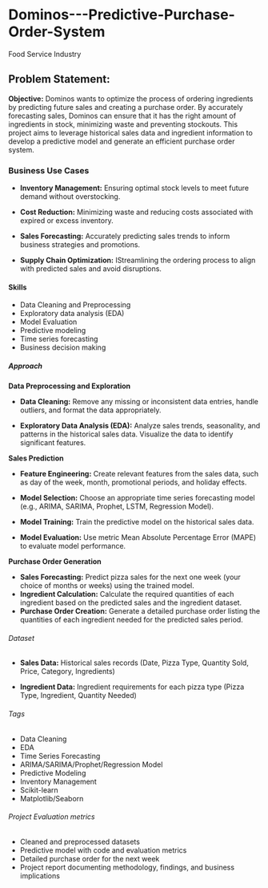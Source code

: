# Dominos---Predictive-Purchase-Order-System
Food Service Industry
## Problem Statement:
**Objective:** Dominos wants to optimize the process of ordering ingredients by predicting future sales and creating a purchase order. By accurately forecasting sales, Dominos can ensure that it has the right amount of ingredients in stock, minimizing waste and preventing stockouts. This project aims to leverage historical sales data and ingredient information to develop a predictive model and generate an efficient purchase order system.

### Business Use Cases
+ **Inventory Management:** Ensuring optimal stock levels to meet future demand without overstocking.

+ **Cost Reduction:** Minimizing waste and reducing costs associated with expired or excess inventory.

+ **Sales Forecasting:** Accurately predicting sales trends to inform business strategies and promotions.

+ **Supply Chain Optimization:** IStreamlining the ordering process to align with predicted sales and avoid disruptions.
  
#### Skills
+ Data Cleaning and Preprocessing
+ Exploratory data analysis (EDA)
+ Model Evaluation
+ Predictive modeling
+ Time series forecasting
+ Business decision making
  
##### Approach
**Data Preprocessing and Exploration**
+ **Data Cleaning:** Remove any missing or inconsistent data entries, handle outliers, and format the data appropriately.

+ **Exploratory Data Analysis (EDA):** Analyze sales trends, seasonality, and patterns in the historical sales data. Visualize the data to identify significant features.
  
**Sales Prediction**
+ **Feature Engineering:** Create relevant features from the sales data, such as day of the week, month, promotional periods, and holiday effects.

+ **Model Selection:** Choose an appropriate time series forecasting model (e.g., ARIMA, SARIMA, Prophet, LSTM, Regression Model).

+ **Model Training:** Train the predictive model on the historical sales data.

+ **Model Evaluation:** Use metric Mean Absolute Percentage Error (MAPE) to evaluate model performance.
  
**Purchase Order Generation**

+ **Sales Forecasting:** Predict pizza sales for the next one week (your choice of months or weeks) using the trained model.
+ **Ingredient Calculation:** Calculate the required quantities of each ingredient based on the predicted sales and the ingredient dataset.
+ **Purchase Order Creation:** Generate a detailed purchase order listing the quantities of each ingredient needed for the predicted sales period.
  
###### Dataset
+ **Sales Data:** Historical sales records (Date, Pizza Type, Quantity Sold, Price, Category, Ingredients)

+ **Ingredient Data:** Ingredient requirements for each pizza type (Pizza Type, Ingredient, Quantity Needed)
  
###### Tags
+ Data Cleaning
+ EDA
+ Time Series Forecasting
+ ARIMA/SARIMA/Prophet/Regression Model
+ Predictive Modeling
+ Inventory Management
+ Scikit-learn
+ Matplotlib/Seaborn
  
###### Project Evaluation metrics
+ Cleaned and preprocessed datasets
+ Predictive model with code and evaluation metrics
+ Detailed purchase order for the next week
+ Project report documenting methodology, findings, and business implications
